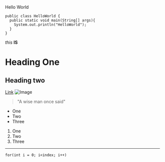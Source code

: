 Hello World
```
public class HelloWorld {
  public static void main(String[] args){
    System.out.println("HelloWorld");
  }
}
```
*this*
**IS**
# Heading One
## Heading two
[Link](https://www.google.com)
![Image](https://i.pcmag.com/imagery/reviews/03aizylUVApdyLAIku1AvRV-39.fit_scale.size_760x427.v1605559903.png)
> "A wise man once said"
* One
* Two
* Three
1. One
2. Two
3. Three
----
`for(int i = 0; i<index; i++)`
